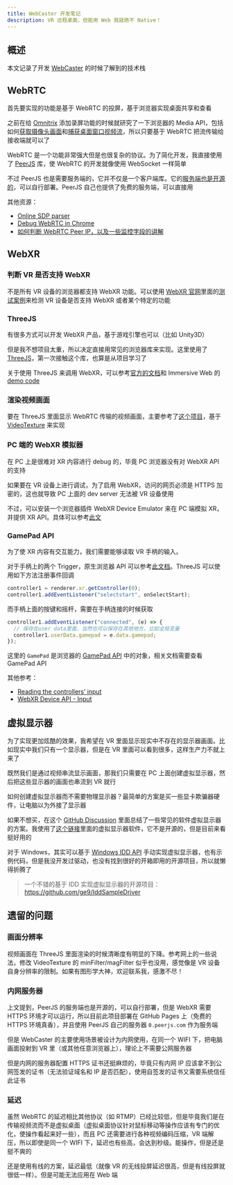 ```yaml
---
title: WebCaster 开发笔记
description: VR 远程桌面，但能用 Web 我就绝不 Native！
---
```


## 概述

本文记录了开发 [WebCaster](https://github.com/DiscreteTom/WebCaster) 的时候了解到的技术栈

## WebRTC

首先要实现的功能是基于 WebRTC 的投屏，基于浏览器实现桌面共享和查看

之前在给 [Omnitrix](https://discretetom.github.io/Omnitrix/) 添加录屏功能的时候就研究了一下浏览器的 Media API，包括如何[获取摄像头画面](https://developer.mozilla.org/en-US/docs/Web/API/MediaDevices/getUserMedia)和[捕获桌面窗口视频流](https://developer.mozilla.org/en-US/docs/Web/API/MediaDevices/getDisplayMedia)，所以只要基于 WebRTC 把流传输给接收端就可以了

WebRTC 是一个功能非常强大但是也很复杂的协议。为了简化开发，我直接使用了 [PeerJS](https://peerjs.com/) 库，使 WebRTC 的开发就像使用 WebSocket 一样简单

不过 PeerJS 也是需要服务端的，它并不仅是一个客户端库。它的[服务端也是开源的](https://github.com/peers/peerjs-server)，可以自行部署。PeerJS 自己也提供了免费的服务端，可以直接用

其他资源：

- [Online SDP parser](https://wrtc.dev/sdp-transform/index.html)
- [Debug WebRTC in Chrome](chrome://webrtc-internals)
- [如何判断 WebRTC Peer IP，以及一些监控字段的讲解](https://testrtc.com/find-webrtc-active-connection/)

## WebXR

### 判断 VR 是否支持 WebXR

不是所有 VR 设备的浏览器都支持 WebXR 功能。可以使用 [WebXR 官网](https://immersiveweb.dev/)里面的[测试案例](https://immersive-web.github.io/webxr-samples/)来检测 VR 设备是否支持 WebXR 或者某个特定的功能

### ThreeJS

有很多方式可以开发 WebXR 产品，基于游戏引擎也可以（比如 Unity3D）

但是我不想项目太重，所以决定直接用常见的浏览器库来实现。这里使用了[ThreeJS](https://threejs.org)，第一次接触这个库，也算是从项目学习了

关于使用 ThreeJS 来调用 WebXR，可以参考[官方的文档](https://threejs.org/docs/#manual/en/introduction/How-to-create-VR-content)和 Immersive Web 的[demo code](https://immersiveweb.dev/#three.js)

### 渲染视频画面

要在 ThreeJS 里面显示 WebRTC 传输的视频画面，主要参考了[这个项目](https://github.com/AidanNelson/threejs-webrtc)，基于 [VideoTexture](https://threejs.org/docs/#api/en/textures/VideoTexture) 来实现

### PC 端的 WebXR 模拟器

在 PC 上是很难对 XR 内容进行 debug 的，毕竟 PC 浏览器没有对 WebXR API 的支持

如果要在 VR 设备上进行调试，为了启用 WebXR，访问的网页必须是 HTTPS 加密的，这也就导致 PC 上面的 dev server 无法被 VR 设备使用

不过，可以安装一个浏览器插件 WebXR Device Emulator 来在 PC 端模拟 XR，并提供 XR API。具体可以参考[此文](https://blog.mozvr.com/webxr-emulator-extension/)

### GamePad API

为了使 XR 内容有交互能力，我们需要能够读取 VR 手柄的输入。

对于手柄上的两个 Trigger，原生浏览器 API 可以参考[此文档](https://developer.mozilla.org/en-US/docs/Web/API/XRInputSourceEvent)。ThreeJS 可以使用如下方法注册事件回调

```js
controller1 = renderer.xr.getController(0);
controller1.addEventListener("selectstart", onSelectStart);
```

而手柄上面的按键和摇杆，需要在手柄连接的时候获取

```js
controller1.addEventListener("connected", (e) => {
  // 保存在user data里面，当然也可以保存在其他地方，比如全局变量
  controller1.userData.gamepad = e.data.gamepad;
});
```

这里的 `GamePad` 是浏览器的 [GamePad API](https://developer.mozilla.org/en-US/docs/Web/API/Gamepad) 中的对象，相关文档需要查看 GamePad API

其他参考：

- [Reading the controllers’ input](https://beprosto.me/webxr-tutorial/tutorial8.html)
- [WebXR Device API - Input](https://immersive-web.github.io/webxr/input-explainer.html)

## 虚拟显示器

为了实现更加炫酷的效果，我希望在 VR 里面显示现实中不存在的显示器画面。比如现实中我们只有一个显示器，但是在 VR 里面可以看到很多，这样生产力不就上来了

既然我们是通过视频串流显示画面，那我们只需要在 PC 上面创建虚拟显示器，然后把这些显示器的画面也串流到 VR 就行

如何创建虚拟显示器而不需要物理显示器？最简单的方案是买一些显卡欺骗器硬件，让电脑以为外接了显示器

如果不想买，在这个 [GitHub Discussion](https://github.com/pavlobu/deskreen/discussions/86) 里面总结了一些常见的软件虚拟显示器的方案。我使用了[这个链接](https://www.amyuni.com/forum/viewtopic.php?t=3030)里面的虚拟显示器软件，它不是开源的，但是目前来看挺好用的

对于 Windows，其实可以基于 [Windows IDD API](https://docs.microsoft.com/en-us/windows-hardware/drivers/display/indirect-display-driver-model-overview) 手动实现虚拟显示器，也有示例代码，但是我没开发过驱动，也没有找到很好的开箱即用的开源项目，所以就懒得折腾了

> 一个不错的基于 IDD 实现虚拟显示器的开源项目：https://github.com/ge9/IddSampleDriver

## 遗留的问题

### 画面分辨率

视频画面在 ThreeJS 里面渲染的时候清晰度有明显的下降。参考网上的一些说法，修改 VideoTexture 的 minFilter/magFilter 似乎也没用，感觉像是 VR 设备自身分辨率的限制。如果有图形学大神，欢迎联系我，感激不尽！

### 内网服务器

上文提到，PeerJS 的服务端也是开源的，可以自行部署，但是 WebXR 需要 HTTPS 环境才可以运行，所以目前此项目部署在 GitHub Pages 上（免费的 HTTPS 环境真香），并且使用 PeerJS 自己的服务器 `0.peerjs.com` 作为服务端

但是 WebCaster 的主要使用场景被设计为内网使用，在同一个 WIFI 下，把电脑画面投射到 VR 里（或其他任意浏览器上），理论上不需要公网服务器

但是内网的服务器配置 HTTPS 证书还挺麻烦的，毕竟只有内网 IP 应该拿不到公网签发的证书（无法验证域名和 IP 是否匹配），使用自签发的证书又需要系统信任此证书

### 延迟

虽然 WebRTC 的延迟相比其他协议（如 RTMP）已经比较低，但是毕竟我们是在传输视频流而不是虚拟桌面（虚拟桌面协议针对鼠标移动等操作应该有专门的优化，使操作看起来好一些），而且 PC 还需要进行各种视频编码压缩，VR 端解压，所以即使是同一个 WIFI 下，延迟也有些高，会达到秒级。能操作，但是还是挺不爽的

还是使用有线的方案，延迟最低（就像 VR 的无线投屏延迟很高，但是有线投屏就很低一样）。但是可能无法应用在 Web 端
